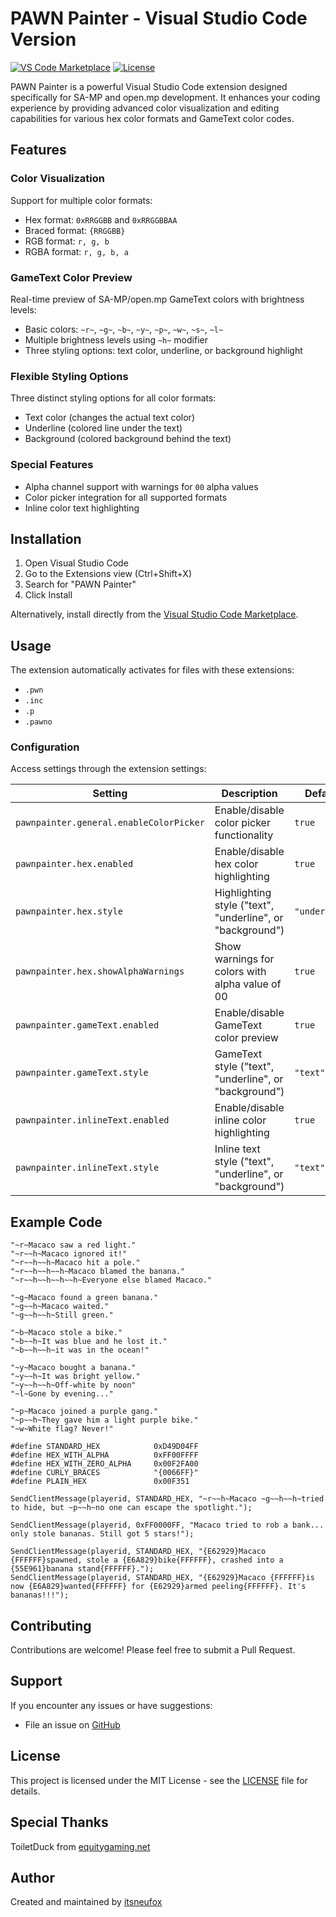 # PAWN Painter - Visual Studio Code Version

[![VS Code Marketplace](https://img.shields.io/visual-studio-marketplace/v/itsneufox.pawn-painter)](https://marketplace.visualstudio.com/items?itemName=itsneufox.pawn-painter)
[![License](https://img.shields.io/badge/License-MIT-blue.svg)](LICENSE)

PAWN Painter is a powerful Visual Studio Code extension designed specifically for SA-MP and open.mp development. 
It enhances your coding experience by providing advanced color visualization and editing capabilities for various hex color formats and GameText color codes.

##  Features

### Color Visualization
Support for multiple color formats:
- Hex format: `0xRRGGBB` and `0xRRGGBBAA`
- Braced format: `{RRGGBB}`
- RGB format: `r, g, b`
- RGBA format: `r, g, b, a`

### GameText Color Preview
Real-time preview of SA-MP/open.mp GameText colors with brightness levels:
- Basic colors: `~r~`, `~g~`, `~b~`, `~y~`, `~p~`, `~w~`, `~s~`, `~l~`
- Multiple brightness levels using `~h~` modifier
- Three styling options: text color, underline, or background highlight

### Flexible Styling Options
Three distinct styling options for all color formats:
- Text color (changes the actual text color)
- Underline (colored line under the text)
- Background (colored background behind the text)

### Special Features
- Alpha channel support with warnings for `00` alpha values
- Color picker integration for all supported formats
- Inline color text highlighting

##  Installation

1. Open Visual Studio Code
2. Go to the Extensions view (Ctrl+Shift+X)
3. Search for "PAWN Painter"
4. Click Install

Alternatively, install directly from the [Visual Studio Code Marketplace](https://marketplace.visualstudio.com/items?itemName=itsneufox.pawn-painter).

##  Usage

The extension automatically activates for files with these extensions:
- `.pwn`
- `.inc`
- `.p`
- `.pawno`

###  Configuration

Access settings through the extension settings:

| Setting | Description | Default |
|---------|-------------|---------|
| `pawnpainter.general.enableColorPicker` | Enable/disable color picker functionality | `true` |
| `pawnpainter.hex.enabled` | Enable/disable hex color highlighting | `true` |
| `pawnpainter.hex.style` | Highlighting style ("text", "underline", or "background") | `"underline"` |
| `pawnpainter.hex.showAlphaWarnings` | Show warnings for colors with alpha value of 00 | `true` |
| `pawnpainter.gameText.enabled` | Enable/disable GameText color preview | `true` |
| `pawnpainter.gameText.style` | GameText style ("text", "underline", or "background") | `"text"` |
| `pawnpainter.inlineText.enabled` | Enable/disable inline color highlighting | `true` |
| `pawnpainter.inlineText.style` | Inline text style ("text", "underline", or "background") | `"text"` |

##  Example Code

```pawn
"~r~Macaco saw a red light."
"~r~~h~Macaco ignored it!"
"~r~~h~~h~Macaco hit a pole."
"~r~~h~~h~~h~Macaco blamed the banana."
"~r~~h~~h~~h~~h~Everyone else blamed Macaco."

"~g~Macaco found a green banana."
"~g~~h~Macaco waited."
"~g~~h~~h~Still green."

"~b~Macaco stole a bike."
"~b~~h~It was blue and he lost it."
"~b~~h~~h~it was in the ocean!"

"~y~Macaco bought a banana."
"~y~~h~It was bright yellow."
"~y~~h~~h~Off-white by noon"
"~l~Gone by evening..."

"~p~Macaco joined a purple gang."
"~p~~h~They gave him a light purple bike."
"~w~White flag? Never!"

#define STANDARD_HEX            0xD49D04FF
#define HEX_WITH_ALPHA          0xFF00FFFF
#define HEX_WITH_ZERO_ALPHA     0x00F2FA00
#define CURLY_BRACES            "{0066FF}"
#define PLAIN_HEX               0x00F351

SendClientMessage(playerid, STANDARD_HEX, "~r~~h~Macaco ~g~~h~~h~tried to hide, but ~p~~h~no one can escape the spotlight.");

SendClientMessage(playerid, 0xFF0000FF, "Macaco tried to rob a bank... only stole bananas. Still got 5 stars!");

SendClientMessage(playerid, STANDARD_HEX, "{E62929}Macaco {FFFFFF}spawned, stole a {E6A829}bike{FFFFFF}, crashed into a {55E961}banana stand{FFFFFF}.");
SendClientMessage(playerid, STANDARD_HEX, "{E62929}Macaco {FFFFFF}is now {E6A829}wanted{FFFFFF} for {E62929}armed peeling{FFFFFF}. It's bananas!!!");
```

##  Contributing

Contributions are welcome! Please feel free to submit a Pull Request.

##  Support

If you encounter any issues or have suggestions:
- File an issue on [GitHub](https://github.com/itsneufox/PAWN-Painter/issues)

##  License

This project is licensed under the MIT License - see the [LICENSE](LICENSE) file for details.

##  Special Thanks

ToiletDuck from [equitygaming.net](equitygaming.net)

##  Author

Created and maintained by [itsneufox](https://github.com/itsneufox)
